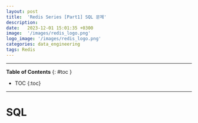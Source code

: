 ```yaml
---
layout: post
title:  'Redis Series [Part1] SQL 문제'
description: 
date:   2023-12-01 15:01:35 +0300
image:  '/images/redis_logo.png'
logo_image: '/images/redis_logo.png'
categories: data_engineering
tags: Redis
---
```


---
**Table of Contents**
{: #toc }
*  TOC
{:toc}

---

# SQL
